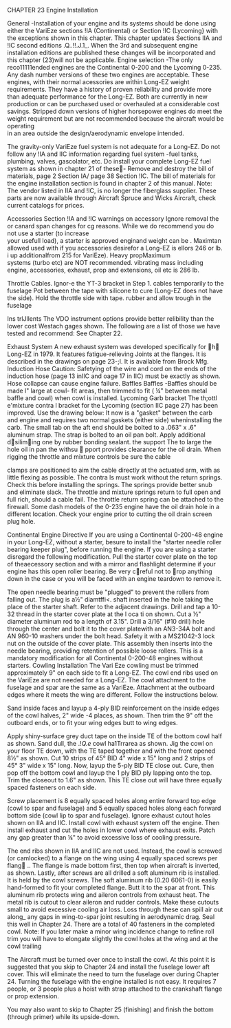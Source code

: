 CHAPTER 23 
Engine Installation 

General -Installation of your engine and its systems 
should be done using either the VariEze sections !IA 
(Continental) or Section !IC (Lycoming} with the exceptions shown in this chapter. This chapter updates Sections 
IIA and !IC second editions .Q..!!.J.1_. When the 3rd and 
subsequent engine installation editions are published 
these changes will be incorporated and this chapter 
(23)will not be applicable. 
Engine selection -The only reco11111ended engines  are 
the Continental 0-200 and the Lycoming 0-235. Any
dash number versions of these two engines are acceptable. 
These engines, with their normal acessories are within 
Long-EZ weight requirements. They have a history of 
proven reliability and provide more than adequate  performance for the Long-EZ. Both are currently in new production
or can be purchased used or overhauled at a considerable 
cost savings. Stripped down versions of higher  horsepower engines do meet the weight requirement but are not
recommended because the aircraft would be operating  
in an area outside the design/aerodynamic envelope
intended. 

The gravity-only VariEze fuel system is not adequate 
for a Long-EZ. Do not follow any !IA and IIC information regarding fuel system -fuel tanks, plumbing, valves, 
gascolator, etc. Do install your complete Long-EZ 
fuel system as shown in chapter 21 of these􀀼-
Remove and destroy the bill of materials, page 2 Section IA/ page 38 Section !IC. The bill of materials for the engine installation section is found in chapter 2 of this manual. Note: The vendor listed in IIA and !IC, is no longer the fiberglass supplier. These parts are now available through Aircraft Spruce and Wicks Aircraft, check current catalogs for prices.

Accessories
Section !IA and !IC warnings on accessory 
Ignore removal the or canard span changes for cg reasons. While 
we do recommend you do not use a starter (to increase  
your usefull load), a starter is approved enginand weight can be
. Maximtan allowed used with if you accessories desirefor a Long-EZ is ellors 246 or lb. i up additionalfrom 
215 for VariEze). Heavy propMaximum  
systems (turbo etc) are NOT recommended. vibrating mass including engine, accessories, exhaust, prop 
and extensions, oil etc is 286 lb. 

Throttle Cables. 
lgnor-e the YT-3 bracket in Step 1. cables temporarily to the fuselage Pot between the tape with silicone to cure (Long-EZ does not have the side). Hold the throttle 
side with tape. 
rubber and allow 
trough in the fuselage 

Ins trlJllents 
The VDO instrument options provide better relibility than the lower cost Westach gages shown. The following are a list of those we have tested and recommend: See Chapter 22.

Exhaust System 
A new exhaust system was developed specifically for 
􀀏h􀀐 Long-EZ in 1979. It features fatigue-relieving 
Joints at the flanges. It is described in the drawings 
on page 23-;l. It is available from Brock Mfg. 
Induction Hose 
Caution: Safetying of the wire and cord on the ends 
of the induction hose (page 13 inIIC and oage 17 in 
IIC) must be exactly as shown. Hose collapse can cause engine failure. 
Baffles 
Baffles -Baffles should be made l" large at cowl-
fit areas, then trimmed to fit ( ¼" between metal baffle and cowl) when cowl is installed. 
Lycoming Garb bracket 
The th;ottl e'mixture contra l bracket for the Lycoming 
(section IIC page 27) has been improved. Use the drawing below: It now is a "gasket" between the carb and 
engine and requires two normal gaskets (either side) 
wheninstalling the carb. The small tab on the aft 
end should be bolted to a .063" x .6" aluminum strap. 
The strap is bolted to an oil pan bolt. Apply additional 
d􀀞silim􀀟ing one by rubber bonding sealant. the support The to large the hole oil in pan the withsu 
􀀢 pport provides clearance for the oil drain. When rigging
the throttle and mixture controls be sure the cable 

clamps are positioned to aim the cable directly at 
the actuated arm, with as little flexing as possible. The contra ls must work without the return springs. Check this before installing the springs. The springs provide better snub and eliminate slack. The throttle and 
mixture springs return to full open and full rich, 
should a cable fail. The throttle return spring can 
be attached to the firewall. Some dash models of the 0-235 engine have the oil drain hole in a different 
location. Check your engine prior to cutting the oil drain screen plug hole.

Continental Engine Directive 
If you are using a Continental 0-200-48 engine in your Long-EZ, without a starter, besure to install the 
"starter needle roller bearing keeper plug", before 
running the engine. If you are using a starter 
disregard the following modification. 
Pull the starter cover plate on the top of theaecessory section and with a mirror and flashlight determine 
if your engine has this open roller bearing. Be very 
c􀀞reful not to 􀀥rop anything down in the case or you will be faced with an engine teardown to remove it. 

The open needle bearing must be "plugged" to prevent 
the rollers from falling out. The plug is a½" diamtffi<. shaft inserted in the hole taking the place of the 
starter shaft. Refer to the adjacent drawings. Drill and tap a 10-32 thread in the starter cover plate at 
the l oca ti on shown. Cut a ½" diameter aluminum rod 
to a length of 3.15". Drill a 3/16" (#10 drill) hole 
through the center and bolt it to the cover platewith 
an AN3-34A bolt and AN 960-10 washers under the bolt 
head. Safety it with a MS21042-3 lock nut on the outside of the cover plate. This assembly then inserts into 
the needle bearing, providing retention of possible 
loose rollers. This is a mandatory modification for 
all Continental 0-200-48 engines without starters. 
Cowling Installation 
The Vari Eze cowling must be trimmed approximately 9" 
on each side to fit a Long-EZ. The cowl end ribs used on the VariEze are not needed for a Long-EZ. The cowl attachment to the fuselage and spar are the same as 
a VariEze. Attachment at the outboard edges where 
it meets the wing are different. Follow the instructions below. 

Sand inside faces and layup a 4-ply BID 
reinforcement on the inside edges of the cowl 
halves, 2" wide -4 places, as shown. Then trim the 9" off the outboard ends, or to fit your wing edges butt to wing edges. 

Apply shiny-surface grey duct tape on the inside TE 
of the bottom cowl half as shown. Sand dull, the .!_Q.e_ cowl ha1Trrarea as shown. Jig the cowl on your floor TE down, with the TE taped together and with the front opened 8½" as shown. Cut 10 strips of 45° BID 4" wide x 15" long and 2 strips of 45° 3" wide x 15" long. 
Now, layup the 5-ply BID TE close out. Cure, then 
pop off the bottom cowl and layup the 1 ply BID ply 
lapping onto the top. Trim the closeout to 1.6" as 
shown. This TE close out will have three equally spaced fasteners on each side. 

Screw placement is 8 equally spaced holes along entire forward top edge (cowl to spar and fuselage) and 5 
equally spaced holes along each forward bottom side 
(cowl lip to spar and fuselage). 
Ignore exhaust cutout holes shown on IIA and IIC. 
Install cowl with exhaust system off the engine. Then install exhaust and cut the holes in lower cowl where exhaust exits. Patch any gap greater than ¼" to avoid excessive loss of cooling pressure. 

The end ribs shown in IIA and IIC are not used. Instead, the cowl is screwed (or camlocked) to a flange on the 
wing using 4 equally spaced screws per flang􀀂 .. The 
flange is made bottom first, then top when aircraft 
is inverted, as shown. Lastly, after screws are all 
drilled a soft aluminum rib is installed. It is held 
by the cowl screws. The soft aluminum rib (0.20 6061-0) is easily hand-formed to fit your completed flange. 
Butt it to the spar at front. This aluminum rib protects wing and aileron controls from exhaust heat. The metal rib is cutout to clear aileron and rudder controls. 
Make these cutouts small to avoid excessive cooling 
air loss. Loss through these can spill air out along_ 
any gaps in wing-to-spar joint resulting in aerodynamic drag. Seal this well in Chapter 24. 
There are a total of 40 fasteners in the completed 
cowl. 
Note: If you later make a minor wing incidence change to refine roll trim you will have to elongate slightly the cowl holes at the wing and at the cowl trailing 

The Aircraft must be turned over once 
to install the cowl. 
At this point it is suggested that you skip to 
Chapter 24 and install the fuselage lower aft cover. This will eliminate the need to turn the fuselage over during Chapter 24. Turning the fuselage with the engine installed is not easy. It requires 7 
people, or 3 people plus a hoist with strap attached to the crankshaft flange or prop extension. 

You may also want to skip to Chapter 25 (finishing) 
and finish the bottom (through primer) while its upside-down.
